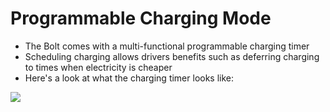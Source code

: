 # Programmable Charging Mode
  * The Bolt comes with a multi-functional programmable charging timer
  * Scheduling charging allows drivers benefits such as deferring charging to times when electricity is cheaper
  * Here's a look at what the charging timer looks like:
  
<img src="https://login.qualtrics.com/ControlPanel/Graphic.php?IM=IM_cZaKj9SerkjJlhr" />
